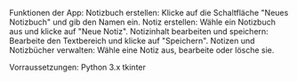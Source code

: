 Funktionen der App:
Notizbuch erstellen: Klicke auf die Schaltfläche "Neues Notizbuch" und gib den Namen ein.
Notiz erstellen: Wähle ein Notizbuch aus und klicke auf "Neue Notiz".
Notizinhalt bearbeiten und speichern: Bearbeite den Textbereich und klicke auf "Speichern".
Notizen und Notizbücher verwalten: Wähle eine Notiz aus, bearbeite oder lösche sie.

Vorraussetzungen:
Python 3.x
tkinter
